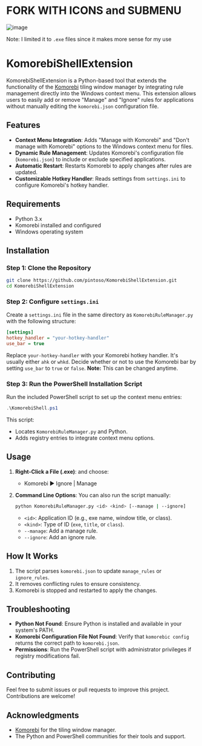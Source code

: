# FORK WITH ICONS and SUBMENU
![image](https://github.com/user-attachments/assets/e2c0a516-71d2-49fc-a3a2-f1fce01893f8)

Note: I limited it to `.exe` files since it makes more sense for my use

# KomorebiShellExtension


KomorebiShellExtension is a Python-based tool that extends the functionality of the [Komorebi](https://github.com/LGUG2Z/komorebi) tiling window manager by integrating rule management directly into the Windows context menu. This extension allows users to easily add or remove "Manage" and "Ignore" rules for applications without manually editing the `komorebi.json` configuration file.

## Features

- **Context Menu Integration**: Adds "Manage with Komorebi" and "Don't manage with Komorebi" options to the Windows context menu for files.
- **Dynamic Rule Management**: Updates Komorebi's configuration file (`komorebi.json`) to include or exclude specified applications.
- **Automatic Restart**: Restarts Komorebi to apply changes after rules are updated.
- **Customizable Hotkey Handler**: Reads settings from `settings.ini` to configure Komorebi's hotkey handler.

## Requirements

- Python 3.x
- Komorebi installed and configured
- Windows operating system

## Installation

### Step 1: Clone the Repository
```bash
git clone https://github.com/pintoso/KomorebiShellExtension.git
cd KomorebiShellExtension
```

### Step 2: Configure `settings.ini`
Create a `settings.ini` file in the same directory as `KomorebiRuleManager.py` with the following structure:

```ini
[settings]
hotkey_handler = "your-hotkey-handler"
use_bar = true
```
Replace `your-hotkey-handler` with your Komorebi hotkey handler. It's usually either `ahk` or `whkd`.
Decide whether or not to use the Komorebi bar by setting `use_bar` to `true` or `false`.
**Note:** This can be changed anytime.

### Step 3: Run the PowerShell Installation Script
Run the included PowerShell script to set up the context menu entries:

```powershell
.\KomorebiShell.ps1
```
This script:
- Locates `KomorebiRuleManager.py` and Python.
- Adds registry entries to integrate context menu options.

## Usage

1. **Right-Click a File (.exe)**: and choose:
   - Komorebi ► Ignore | Manage

2. **Command Line Options**: You can also run the script manually:
   ```bash
   python KomorebiRuleManager.py <id> <kind> [--manage | --ignore]
   ```
   - `<id>`: Application ID (e.g., exe name, window title, or class).
   - `<kind>`: Type of ID (`exe`, `title`, or `class`).
   - `--manage`: Add a manage rule.
   - `--ignore`: Add an ignore rule.

## How It Works

1. The script parses `komorebi.json` to update `manage_rules` or `ignore_rules`.
2. It removes conflicting rules to ensure consistency.
3. Komorebi is stopped and restarted to apply the changes.

## Troubleshooting

- **Python Not Found**: Ensure Python is installed and available in your system's PATH.
- **Komorebi Configuration File Not Found**: Verify that `komorebic config` returns the correct path to `komorebi.json`.
- **Permissions**: Run the PowerShell script with administrator privileges if registry modifications fail.

## Contributing

Feel free to submit issues or pull requests to improve this project. Contributions are welcome!

## Acknowledgments

- [Komorebi](https://github.com/LGUG2Z/komorebi) for the tiling window manager.
- The Python and PowerShell communities for their tools and support.

